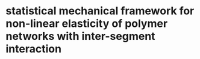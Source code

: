 # statistical mechanical framework for non-linear elasticity of polymer networks with inter-segment interaction


